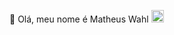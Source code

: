 👋 Olá, meu nome é Matheus Wahl 
<img src="https://icongr.am/devicon/python-plain.svg?size=128&color=currentColor" width="20" height="20"/>
